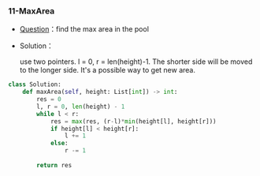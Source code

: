 

### 11-MaxArea

+ [Question](https://leetcode-cn.com/problems/container-with-most-water/)：find the max area in the pool

+ Solution：

  use two pointers. l = 0, r = len(height)-1. The shorter side will be moved to the longer side. It's a possible way to get new area.

```python
class Solution:
    def maxArea(self, height: List[int]) -> int:
        res = 0
        l, r = 0, len(height) - 1
        while l < r:
            res = max(res, (r-l)*min(height[l], height[r]))
            if height[l] < height[r]:
                l += 1
            else:
                r -= 1
        
        return res
```

